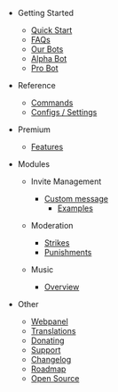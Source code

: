 - Getting Started

  - [Quick Start](/sr/getting-started/quick-start.md)
  - [FAQs](/sr/getting-started/faq.md)
  - [Our Bots](/sr/getting-started/our-bots.md)
  - [Alpha Bot](/sr/getting-started/alpha.md)
  - [Pro Bot](/sr/getting-started/pro.md)

- Reference

  - [Commands](/sr/reference/commands.md)
  - [Configs / Settings](/sr/reference/settings.md)

- Premium

  - [Features](/sr/premium/features.md)

- Modules

  - Invite Management

    - [Custom message](/sr/modules/invites/custom-messages.md)
      - [Examples](/sr/modules/invites/examples.md)

  - Moderation

    - [Strikes](/sr/modules/moderation/strikes.md)
    - [Punishments](/sr/modules/moderation/punishments.md)

  - Music

    - [Overview](/sr/modules/music/overview.md)

- Other

  - [Webpanel](/sr/other/webpanel.md)
  - [Translations](/sr/other/translations.md)
  - [Donating](/sr/other/donating.md)
  - [Support](/sr/other/support.md)
  - [Changelog](/sr/other/changelog.md)
  - [Roadmap](/sr/other/roadmap.md)
  - [Open Source](/sr/other/open-source.md)
